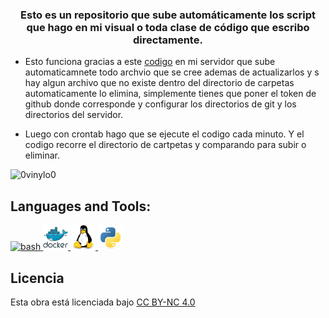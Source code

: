 <h3 align="center">Esto es un repositorio que sube automáticamente los script que hago en mi visual o toda clase de código que escribo directamente.</h3>

- Esto funciona gracias a este [codigo](https://github.com/0Vinylo0/my-script/blob/main/git-sync.py) en mi servidor que sube automaticamnete todo archvio que se cree ademas de actualizarlos y s hay algun archivo que no existe dentro del directorio de carpetas automaticamente lo elimina, simplemente tienes que poner el token de github donde corresponde y configurar los directorios de git y los directorios del servidor.

- Luego con crontab hago que se ejecute el codigo cada minuto. Y el codigo recorre el directorio de cartpetas y comparando para subir o eliminar.

<p align="left"> <img src="https://komarev.com/ghpvc/?username=0vinylo0&label=Profile%20views&color=0e75b6&style=flat" alt="0vinylo0" /> </p>

## Languages and Tools:

<p align="left"> <a href="https://www.gnu.org/software/bash/" target="_blank" rel="noreferrer"> <img src="https://www.vectorlogo.zone/logos/gnu_bash/gnu_bash-icon.svg" alt="bash" width="40" height="40"/> </a> <a href="https://www.docker.com/" target="_blank" rel="noreferrer"> <img src="https://raw.githubusercontent.com/devicons/devicon/master/icons/docker/docker-original-wordmark.svg" alt="docker" width="40" height="40"/> </a> <a href="https://www.linux.org/" target="_blank" rel="noreferrer"> <img src="https://raw.githubusercontent.com/devicons/devicon/master/icons/linux/linux-original.svg" alt="linux" width="40" height="40"/> </a> <a href="https://www.python.org" target="_blank" rel="noreferrer"> <img src="https://raw.githubusercontent.com/devicons/devicon/master/icons/python/python-original.svg" alt="python" width="40" height="40"/> </a> </p>

## Licencia

<p xmlns:cc="http://creativecommons.org/ns#" >Esta obra está licenciada bajo <a href="https://creativecommons.org/licenses/by-nc/4.0/?ref=chooser-v1" target="_blank" rel="license noopener noreferrer" style="display:inline-block;">CC BY-NC 4.0<img style="height:22px!important;margin-left:3px;vertical-align:text-bottom;" src="https://mirrors.creativecommons.org/presskit/icons/cc.svg?ref=chooser-v1" alt=""><img style="height:22px!important;margin-left:3px;vertical-align:text-bottom;" <img style="altura: 22px!important;margin-left:3px;vertical-align:text-bottom;" src="https://mirrors.creativecommons.org/presskit/icons/nc.svg?ref=chooser-v1" alt=""><img style="altura: 22px!important;margin-left:3px;vertical-align:text-bottom;" src="https://mirrors.creativecommons.org/presskit/icons/nc.svg?ref=chooser-v1" alt=""></a></p>
